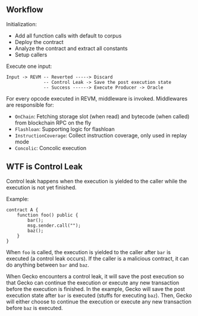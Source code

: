## Workflow

Initialization:
* Add all function calls with default to corpus
* Deploy the contract
* Analyze the contract and extract all constants
* Setup callers

Execute one input:
```
Input -> REVM -- Reverted -----> Discard
              -- Control Leak -> Save the post execution state
              -- Success ------> Execute Producer -> Oracle
```

For every opcode executed in REVM, middleware is invoked. 
Middlewares are responsible for:
* `OnChain`: Fetching storage slot (when read) and bytecode (when called) from blockchain RPC on the fly
* `Flashloan`: Supporting logic for flashloan
* `InstructionCoverage`: Collect instruction coverage, only used in replay mode
* `Concolic`: Concolic execution

## WTF is Control Leak

Control leak happens when the execution is yielded to the caller while the execution is not yet
finished. 

Example:
```
contract A {
    function foo() public {
        bar();
        msg.sender.call("");
        baz();
    }
}
```

When `foo` is called, the execution is yielded to the caller after `bar` is executed (a control leak 
occurs). If the caller is a malicious contract, it can do anything between `bar` and `baz`. 

When Gecko encounters a control leak, it will save the post execution so that Gecko can continue the execution
or execute any new transaction before the execution is finished.
In the example, Gecko will save the post execution state after `bar` is executed (stuffs for executing `baz`). 
Then, Gecko will either choose to continue the execution or execute any new transaction before `baz` is executed.
